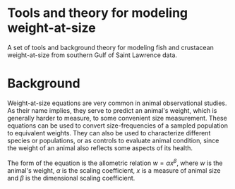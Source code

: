 # Tools and theory for modeling weight-at-size

A set of tools and background theory for modeling fish and crustacean weight-at-size from southern Gulf of Saint Lawrence data.

# Background

Weight-at-size equations are very common in animal observational studies. As their name implies, they serve to predict an animal's weight, which is generally harder to measure, to some convenient size measurement. These equations can be used to convert size-frequencies of a sampled population to equivalent weights. They can also be used to characterize different species or populations, or as controls to evaluate animal condition, since the weight of an animal also reflects some aspects of its health.

The form of the equation is the allometric relation $w = \alpha x^\beta$, where $w$ is the animal's weight, $\alpha$ is the scaling coefficient, $x$ is a measure of animal size and $\beta$ is the dimensional scaling coefficient.
